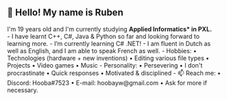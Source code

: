 <h2> 👋 Hello! My name is Ruben</h2>
 I'm 19 years old and I'm currently studying <b>Applied Informatics* in PXL.</b> <br>
- I have learnt C++, C#, Java & Python so far and looking forward to learning more.
- I’m currently learning C# .NET!
- I am fluent in Dutch as well as English, and I am able to speak French as well.
- Hobbies:
       • Technologies (hardware + new inventions)
       • Editing various file types
       • Projects
       • Video games
       • Music
- Personality:
       • Persevering
       • I don't procrastinate
       • Quick responses
       • Motivated & disciplined
- 📫 Reach me:
       • Discord: Hooba#7523
       • E-mail: hoobayw@gmail.com
       • Ask for more if necessary.

